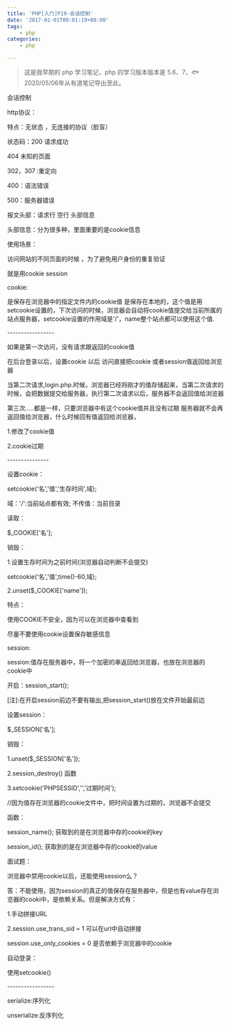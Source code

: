 ```yaml
---
title: 'PHP[入门]P19-会话控制'
date: '2017-01-01T09:01:19+08:00'
tags:
    - php
categories:
    - php

---
```




> 这是我早期的 php 学习笔记，php 的学习版本版本是 5.6、7，🐟2020/05/06年从有道笔记导出至此。


会话控制

http协议：

特点：无状态 ，无连接的协议（脸盲）

状态码：200 请求成功

404 未知的页面

302，307 :重定向

400：语法错误

500：服务器错误

报文头部：请求行 空行 头部信息

头部信息：分为很多种，里面重要的是cookie信息

使用场景：

访问网站的不同页面的时候 ，为了避免用户身份的重复验证

就是用cookie session

cookie:

是保存在浏览器中的指定文件内的cookie值
是保存在本地的，这个值是用setcookie设置的，下次访问的时候，浏览器会自动将cookie值提交给当前所属的站点服务器，setcookie设置的作用域是'/'，name整个站点都可以使用这个值.

\-\-\-\-\-\-\-\-\-\-\-\-\-\-\-\--

如果是第一次访问，没有请求跟返回的cookie值

在后台登录以后，设置cookie 以后 访问直接把cookie
或者session值返回给浏览器

当第二次请求,login.php.时候，浏览器已经将刚才的值存储起来，当第二次请求的时候，会把数据提交给服务器，执行第二次请求以后，服务器不会返回值给浏览器

第三次\.....都是一样，只要浏览器中有这个cookie值并且没有过期
服务器就不会再返回值给浏览器，什么时候回有值返回给浏览器，

1.修改了cookie值

2.cookie过期

\-\-\-\-\-\-\-\-\-\-\-\-\-\--

设置cookie：

setcookie(\'名\',\'值\',\'生存时间\',域);

域：\'/\':当前站点都有效; 不传值：当前目录

读取：

\$\_COOKIE\[\'名\'\];

销毁：

1.设置生存时间为之前时间(浏览器自动判断不会提交)

setcookie(\'名\',\'值\',time()-60,域);

2.unset(\$\_COOKIE\[\'name\'\]);

特点：

使用COOKIE不安全，因为可以在浏览器中查看到

尽量不要使用cookie设置保存敏感信息

session:

session:值存在服务器中，将一个加密的串返回给浏览器，也放在浏览器的cookie中

开启：session\_start();

\[注\]:在开启session前边不要有输出,把session\_start()放在文件开始最前边

设置session：

\$\_SESSION\[\'名\'\];

销毁：

1.unset(\$\_SESSION\[\'名\'\]);

2.session\_destroy() 函数

3.setcookie(\'PHPSESSID\',\'\',\'过期时间\');

//因为值存在浏览器的cookie文件中，把时间设置为过期的，浏览器不会提交

函数：

session\_name(); 获取到的是在浏览器中存的cookie的key

session\_id(); 获取到的是在浏览器中存的cookie的value

面试题：

浏览器中禁用cookie以后，还能使用session么？

答：不能使用，因为session的真正的值保存在服务器中，但是也有value存在浏览器的cooki中，是依赖关系。但是解决方式有：

1.手动拼接URL

2.session.use\_trans\_sid = 1 可以在url中自动拼接

session.use\_only\_cookies = 0 是否依赖于浏览器中的cookie

自动登录：

使用setcookie()

\-\-\-\-\-\-\-\-\-\-\-\-\-\-\-\--

serialize:序列化

unserialize:反序列化
